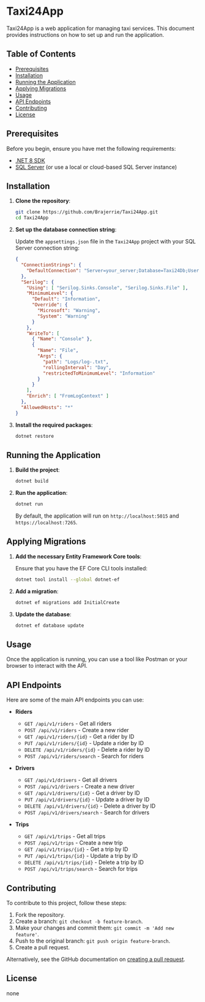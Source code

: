 # Taxi24App

Taxi24App is a web application for managing taxi services. This document provides instructions on how to set up and run the application.

## Table of Contents

- [Prerequisites](#prerequisites)
- [Installation](#installation)
- [Running the Application](#running-the-application)
- [Applying Migrations](#applying-migrations)
- [Usage](#usage)
- [API Endpoints](#api-endpoints)
- [Contributing](#contributing)
- [License](#license)

## Prerequisites

Before you begin, ensure you have met the following requirements:

- [.NET 8 SDK](https://dotnet.microsoft.com/download)
- [SQL Server](https://www.microsoft.com/en-us/sql-server/sql-server-downloads) (or use a local or cloud-based SQL Server instance)

## Installation

1. **Clone the repository**:

    ```bash
    git clone https://github.com/Brajerrie/Taxi24App.git
    cd Taxi24App
    ```

2. **Set up the database connection string**:

    Update the `appsettings.json` file in the `Taxi24App` project with your SQL Server connection string:

    ```json
    {
      "ConnectionStrings": {
        "DefaultConnection": "Server=your_server;Database=Taxi24Db;User Id=your_username;Password=your_password;"
      },
      "Serilog": {
        "Using": [ "Serilog.Sinks.Console", "Serilog.Sinks.File" ],
        "MinimumLevel": {
          "Default": "Information",
          "Override": {
            "Microsoft": "Warning",
            "System": "Warning"
          }
        },
        "WriteTo": [
          { "Name": "Console" },
          {
            "Name": "File",
            "Args": {
              "path": "Logs/log-.txt",
              "rollingInterval": "Day",
              "restrictedToMinimumLevel": "Information"
            }
          }
        ],
        "Enrich": [ "FromLogContext" ]
      },
      "AllowedHosts": "*"
    }
    ```

3. **Install the required packages**:

    ```bash
    dotnet restore
    ```

## Running the Application

1. **Build the project**:

    ```bash
    dotnet build
    ```

2. **Run the application**:

    ```bash
    dotnet run
    ```

    By default, the application will run on `http://localhost:5015` and `https://localhost:7265`.

## Applying Migrations

1. **Add the necessary Entity Framework Core tools**:

    Ensure that you have the EF Core CLI tools installed:

    ```bash
    dotnet tool install --global dotnet-ef
    ```

2. **Add a migration**:

    ```bash
    dotnet ef migrations add InitialCreate
    ```

3. **Update the database**:

    ```bash
    dotnet ef database update
    ```

## Usage

Once the application is running, you can use a tool like Postman or your browser to interact with the API.

## API Endpoints

Here are some of the main API endpoints you can use:

- **Riders**
  - `GET /api/v1/riders` - Get all riders
  - `POST /api/v1/riders` - Create a new rider
  - `GET /api/v1/riders/{id}` - Get a rider by ID
  - `PUT /api/v1/riders/{id}` - Update a rider by ID
  - `DELETE /api/v1/riders/{id}` - Delete a rider by ID
  - `POST /api/v1/riders/search` - Search for riders

- **Drivers**
  - `GET /api/v1/drivers` - Get all drivers
  - `POST /api/v1/drivers` - Create a new driver
  - `GET /api/v1/drivers/{id}` - Get a driver by ID
  - `PUT /api/v1/drivers/{id}` - Update a driver by ID
  - `DELETE /api/v1/drivers/{id}` - Delete a driver by ID
  - `POST /api/v1/drivers/search` - Search for drivers

- **Trips**
  - `GET /api/v1/trips` - Get all trips
  - `POST /api/v1/trips` - Create a new trip
  - `GET /api/v1/trips/{id}` - Get a trip by ID
  - `PUT /api/v1/trips/{id}` - Update a trip by ID
  - `DELETE /api/v1/trips/{id}` - Delete a trip by ID
  - `POST /api/v1/trips/search` - Search for trips

## Contributing

To contribute to this project, follow these steps:

1. Fork the repository.
2. Create a branch: `git checkout -b feature-branch`.
3. Make your changes and commit them: `git commit -m 'Add new feature'`.
4. Push to the original branch: `git push origin feature-branch`.
5. Create a pull request.

Alternatively, see the GitHub documentation on [creating a pull request](https://help.github.com/articles/creating-a-pull-request).

## License

none
